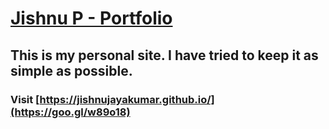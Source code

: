 # [Jishnu P - Portfolio](https://goo.gl/w89o18)
## This is my personal site. I have tried to keep it as simple as possible.
### Visit [https://jishnujayakumar.github.io/](https://goo.gl/w89o18)
